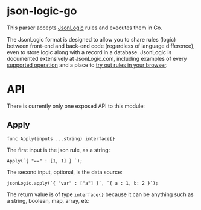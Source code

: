 # json-logic-go

This parser accepts [JsonLogic](http://jsonlogic.com/) rules and executes them in Go.

The JsonLogic format is designed to allow you to share rules (logic) between front-end and back-end code (regardless of language difference), even to store logic along with a record in a database. JsonLogic is documented extensively at JsonLogic.com, including examples of every [supported operation](http://jsonlogic.com/operations.html) and a place to [try out rules in your browser](http://jsonlogic.com/play.html).

# API
There is currently only one exposed API to this module:

## Apply
`func Apply(inputs ...string) interface{}`

The first input is the json rule, as a string:

``Apply(`{ "==" : [1, 1] } `);``

The second input, optional, is the data source:

``jsonLogic.apply(`{ "var" : ["a"] }`, `{ a : 1, b: 2 }`);``

The return value is of type `interface{}` because it can be anything such as a string, boolean, map, array, etc